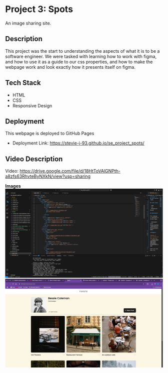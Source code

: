 # Project 3: Spots

An image sharing site.

## Description

This project was the start to understanding the aspects of what it is to be a software engineer. We were tasked with learning how to work with figma, and how to use it as a guide to our css properties, and how to make the webpage work and look exactly how it presents itself on figma.

## Tech Stack

- HTML
- CSS
- Responsive Design

## Deployment

This webpage is deployed to GitHub Pages

- Deployment Link: https://stevie-j-93.github.io/se_project_spots/

## Video Description

Video: https://drive.google.com/file/d/18HtToVAlGNPth-a8zfs63RhvteByNXkN/view?usp=sharing

**Images**
![photo of the HTML on VS code](./images/C44BF3DC-C61D-44ED-86B0-BBBCCFABD80D.jpeg)
![photo of plus button on the website](./images/BA5329F8-2544-4605-86A5-0C36587695F7.jpeg)
